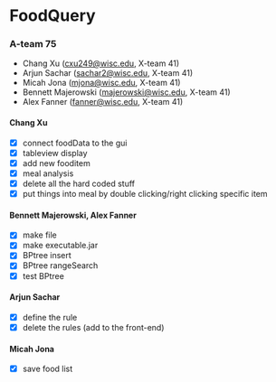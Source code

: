 # FoodQuery
### A-team 75
- Chang Xu (cxu249@wisc.edu, X-team 41)
- Arjun Sachar (sachar2@wisc.edu, X-team 41)
- Micah Jona (mjona@wisc.edu, X-team 41)
- Bennett Majerowski (majerowski@wisc.edu, X-team 41)
- Alex Fanner (fanner@wisc.edu, X-team 41)

#### Chang Xu
- [x] connect foodData to the gui
- [x] tableview display
- [x] add new fooditem
- [X] meal analysis
- [X] delete all the hard coded stuff
- [X] put things into meal by double clicking/right clicking specific item

#### Bennett Majerowski, Alex Fanner
- [X] make file
- [X] make executable.jar 
- [X] BPtree insert
- [X] BPtree rangeSearch
- [X] test BPtree

#### Arjun Sachar
- [X] define the rule
- [X] delete the rules (add to the front-end)

#### Micah Jona
- [X] save food list



